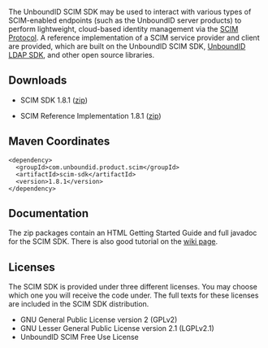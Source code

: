 The UnboundID SCIM SDK may be used to interact with various types of SCIM-enabled endpoints (such as the UnboundID server products) to perform lightweight, cloud-based identity management via the [SCIM Protocol](http://www.simplecloud.info). A reference implementation of a SCIM service provider and client are provided, which are built on the UnboundID SCIM SDK, [UnboundID LDAP SDK](https://www.unboundid.com/products/ldapsdk), and other open source libraries.


## Downloads ##

  * SCIM SDK 1.8.1 ([zip](https://www.unboundid.com/downloads/scim-sdk-1.8.1.zip))

  * SCIM Reference Implementation 1.8.1 ([zip](https://www.unboundid.com/downloads/scim-ri-1.8.1.zip))


## Maven Coordinates ##

```
<dependency>
  <groupId>com.unboundid.product.scim</groupId>
  <artifactId>scim-sdk</artifactId>
  <version>1.8.1</version>
</dependency>
```

## Documentation ##

The zip packages contain an HTML Getting Started Guide and full javadoc for the SCIM SDK. There is also good tutorial on the [wiki page](https://code.google.com/p/scimsdk/wiki/Documentation).

## Licenses ##

The SCIM SDK is provided under three different licenses. You may choose which one you will receive the code under. The full texts for these licenses are included in the SCIM SDK distribution.

  * GNU General Public License version 2 (GPLv2)
  * GNU Lesser General Public License version 2.1 (LGPLv2.1)
  * UnboundID SCIM Free Use License